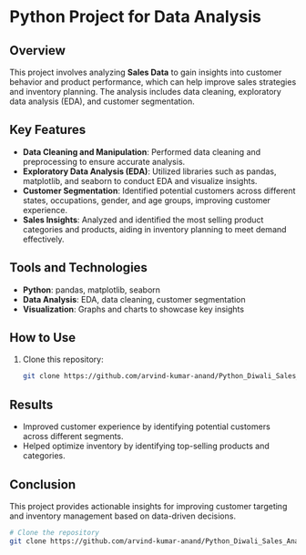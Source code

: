 # Python Project for Data Analysis

## Overview

This project involves analyzing **Sales Data** to gain insights into customer behavior and product performance, which can help improve sales strategies and inventory planning. The analysis includes data cleaning, exploratory data analysis (EDA), and customer segmentation.

## Key Features

- **Data Cleaning and Manipulation**: Performed data cleaning and preprocessing to ensure accurate analysis.
- **Exploratory Data Analysis (EDA)**: Utilized libraries such as pandas, matplotlib, and seaborn to conduct EDA and visualize insights.
- **Customer Segmentation**: Identified potential customers across different states, occupations, gender, and age groups, improving customer experience.
- **Sales Insights**: Analyzed and identified the most selling product categories and products, aiding in inventory planning to meet demand effectively.

## Tools and Technologies

- **Python**: pandas, matplotlib, seaborn
- **Data Analysis**: EDA, data cleaning, customer segmentation
- **Visualization**: Graphs and charts to showcase key insights

## How to Use

1. Clone this repository:

   ```bash
   git clone https://github.com/arvind-kumar-anand/Python_Diwali_Sales_Analysis.git
   ```

## Results

- Improved customer experience by identifying potential customers across different segments.
- Helped optimize inventory by identifying top-selling products and categories.

## Conclusion

This project provides actionable insights for improving customer targeting and inventory management based on data-driven decisions.

```bash
# Clone the repository
git clone https://github.com/arvind-kumar-anand/Python_Diwali_Sales_Analysis.git
```
